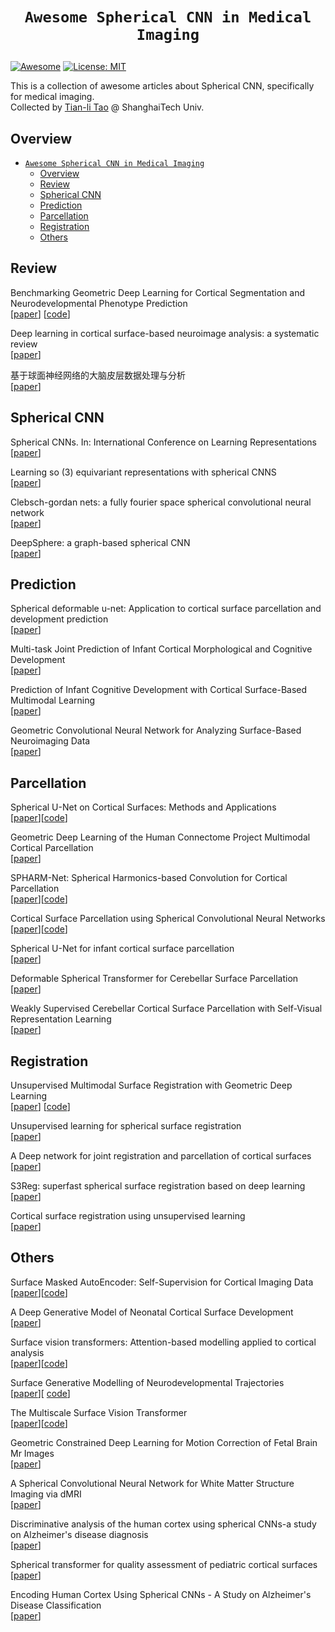 # <p align=center>`Awesome Spherical CNN in Medical Imaging`</p>

[![Awesome](https://awesome.re/badge.svg)](https://awesome.re)
[![License: MIT](https://img.shields.io/badge/License-MIT-green.svg)](https://opensource.org/licenses/MIT)

This is a collection of awesome articles about Spherical CNN, specifically for medical imaging.\
Collected by [Tian-li Tao](taotl0819@gmail.com) @ ShanghaiTech Univ.

## Overview
- [`Awesome Spherical CNN in Medical Imaging`](#awesome-spherical-cnn-in-medical-imaging)
  - [Overview](#overview)
  - [Review](#review)
  - [Spherical CNN](#spherical-cnn)
  - [Prediction](#prediction)
  - [Parcellation](#parcellation)
  - [Registration](#registration)
  - [Others](#others)
## Review
Benchmarking Geometric Deep Learning for Cortical Segmentation and Neurodevelopmental Phenotype Prediction\
[[paper](https://www.biorxiv.org/content/10.1101/2021.12.01.470730v1)] [[code](https://github.com/Abdulah-Fawaz/Benchmarking-Surface-DL)]

Deep learning in cortical surface-based neuroimage analysis: a systematic review\
[[paper](https://www.sciencedirect.com/science/article/pii/S2667102622000493)]


基于球面神经网络的大脑皮层数据处理与分析\
[[paper](https://kns.cnki.net/kcms2/article/abstract?v=_AqZbjAWWJQEXyrjwHZ8ZAepgcOXKhKZ3xcXYkvZ_21x8e-Hl09sb0MeT5WiA00jziVc-_q20Dhj1rTBZhJLMHxSyJfdVV6KHMA_x6mFCZQz93wjXohKEAASpuPus7Yv5oBiDHRZfkqd6l-hRPKcYQ==&uniplatform=NZKPT&language=CHS)]

## Spherical CNN
Spherical CNNs. In: International Conference on Learning Representations\
[[paper](https://openaccess.thecvf.com/content_ECCV_2018/papers/Benjamin_Coors_SphereNet_Learning_Spherical_ECCV_2018_paper.pdf)]

Learning so (3) equivariant representations with spherical CNNS\
[[paper](https://arxiv.org/abs/1711.06721)]

Clebsch-gordan nets: a fully fourier space spherical convolutional neural network\
[[paper](https://arxiv.org/abs/1806.09231)]

DeepSphere: a graph-based spherical CNN\
[[paper](https://arxiv.org/abs/2012.15000)]

## Prediction
Spherical deformable u-net: Application to cortical surface parcellation and development prediction\
[[paper](https://www.ncbi.nlm.nih.gov/pmc/articles/PMC8016713/)]

Multi-task Joint Prediction of Infant Cortical Morphological and Cognitive Development\
[[paper](https://link.springer.com/chapter/10.1007/978-3-031-43996-4_52)]

Prediction of Infant Cognitive Development with Cortical Surface-Based Multimodal Learning\
[[paper](https://link.springer.com/chapter/10.1007/978-3-031-43895-0_58)]

Geometric Convolutional Neural Network for Analyzing Surface-Based Neuroimaging Data\
[[paper](https://www.frontiersin.org/articles/10.3389/fninf.2018.00042/full)]


## Parcellation
Spherical U-Net on Cortical Surfaces: Methods and Applications\
[[paper](https://arxiv.org/pdf/1904.00906.pdf)][[code](https://github.com/zhaofenqiang/Spherical_U-Net)]

Geometric Deep Learning of the Human Connectome Project Multimodal Cortical Parcellation\
[[paper](https://www.biorxiv.org/content/10.1101/2021.08.18.456790v1.full.pdf)]

SPHARM-Net: Spherical Harmonics-based Convolution for Cortical Parcellation\
[[paper](https://ieeexplore.ieee.org/stamp/stamp.jsp?tp=&arnumber=9759394)][[code](https://github.com/Shape-Lab/SPHARM-Net/tree/master)]

Cortical Surface Parcellation using Spherical Convolutional Neural Networks\
[[paper](https://arxiv.org/abs/1907.05395)][[code](https://github.com/ilwoolyu/SphericalLabeling)]

Spherical U-Net for infant cortical surface parcellation\
[[paper](https://www.ncbi.nlm.nih.gov/pmc/articles/PMC6824603/)]

Deformable Spherical Transformer for Cerebellar Surface Parcellation\
[[paper](https://ieeexplore.ieee.org/abstract/document/10230447)]

Weakly Supervised Cerebellar Cortical Surface Parcellation with Self-Visual Representation Learning\
[[paper](https://link.springer.com/chapter/10.1007/978-3-031-43993-3_42)]



## Registration
Unsupervised Multimodal Surface Registration with Geometric Deep Learning\
[[paper](https://arxiv.org/pdf/2311.13022.pdf)] [[code](https://github.com/mohamedasuliman/GeoMorph)]

Unsupervised learning for spherical surface registration\
[[paper](https://link.springer.com/chapter/10.1007/978-3-030-59861-7_38)]

A Deep network for joint registration and parcellation of cortical surfaces\
[[paper](https://www.ncbi.nlm.nih.gov/pmc/articles/PMC9387764/)]

S3Reg: superfast spherical surface registration based on deep learning\
[[paper](https://www.ncbi.nlm.nih.gov/pmc/articles/PMC8424532/)]

Cortical surface registration using unsupervised learning\
[[paper](https://www.sciencedirect.com/science/article/pii/S1053811920306479)]

## Others
Surface Masked AutoEncoder: Self-Supervision for Cortical Imaging Data\
[[paper](https://arxiv.org/pdf/2308.05474.pdf)][[code](https://github.com/metrics-lab/surface-vision-transformers)]

A Deep Generative Model of Neonatal Cortical Surface Development\
[[paper](https://arxiv.org/pdf/2206.07542.pdf)]

Surface vision transformers: Attention-based modelling applied to cortical analysis\
[[paper](https://proceedings.mlr.press/v172/dahan22a/dahan22a.pdf)][[code](https://github.com/metrics-lab/surface-vision-transformers)]

Surface Generative Modelling of Neurodevelopmental Trajectories\
[[paper](https://www.biorxiv.org/content/biorxiv/early/2023/10/17/2023.10.16.562598.full.pdf)][ [code](https://github.com/Abdulah-Fawaz/continuous_cGAN)]

The Multiscale Surface Vision Transformer\
[[paper](https://arxiv.org/pdf/2303.11909.pdf)][[code](https://github.com/metrics-lab/surface-vision-transformers)]

Geometric Constrained Deep Learning for Motion Correction of Fetal Brain Mr Images\
[[paper](https://ieeexplore.ieee.org/abstract/document/10230423)]

A Spherical Convolutional Neural Network for White Matter Structure Imaging via dMRI\
[[paper](https://link.springer.com/chapter/10.1007/978-3-030-87199-4_50)]


Discriminative analysis of the human cortex using spherical CNNs-a study on Alzheimer's disease diagnosis\
[[paper](https://arxiv.org/pdf/1812.07749.pdf)]

Spherical transformer for quality assessment of pediatric cortical surfaces\
[[paper](https://ieeexplore.ieee.org/abstract/document/9761609)]

Encoding Human Cortex Using Spherical CNNs - A Study on Alzheimer's Disease Classification\
[[paper](https://ieeexplore.ieee.org/abstract/document/9098353)]

